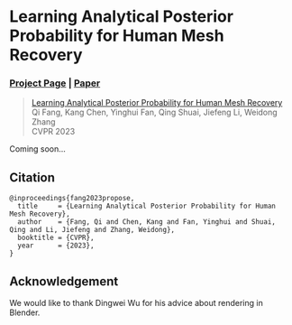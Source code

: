 # Learning Analytical Posterior Probability for Human Mesh Recovery
### [Project Page](https://netease-gameai.github.io/ProPose/) | [Paper](https://netease-gameai.github.io/ProPose/static/assets/CVPR2023_ProPose.pdf)

> [Learning Analytical Posterior Probability for Human Mesh Recovery]()    
> Qi Fang, Kang Chen, Yinghui Fan, Qing Shuai, Jiefeng Li, Weidong Zhang  
> CVPR 2023  

Coming soon...



## Citation  

```
@inproceedings{fang2023propose,
  title     = {Learning Analytical Posterior Probability for Human Mesh Recovery},
  author    = {Fang, Qi and Chen, Kang and Fan, Yinghui and Shuai, Qing and Li, Jiefeng and Zhang, Weidong},
  booktitle = {CVPR},
  year      = {2023},
}
```

## Acknowledgement  
We would like to thank Dingwei Wu for his advice about rendering in Blender.
